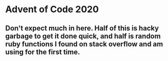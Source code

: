 # Advent of Code 2020

## Don't expect much in here. Half of this is hacky garbage to get it done quick, and half is random ruby functions I found on stack overflow and am using for the first time.
